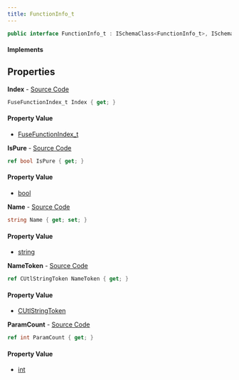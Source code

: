 ```yaml
---
title: FunctionInfo_t
---
```


```csharp
public interface FunctionInfo_t : ISchemaClass<FunctionInfo_t>, ISchemaField, ISchemaClass, INativeHandle
```

#### Implements

## Properties

**Index** - [Source Code](https://github.com/swiftly-solution/swiftlys2/blob/main/managed/src/SwiftlyS2.Generated/Schemas/Interfaces/FunctionInfo_t.cs#L22)

```csharp
FuseFunctionIndex_t Index { get; }
```

#### Property Value

- [FuseFunctionIndex_t](/docs/api/shared/schemadefinitions/fusefunctionindex_t)

**IsPure** - [Source Code](https://github.com/swiftly-solution/swiftlys2/blob/main/managed/src/SwiftlyS2.Generated/Schemas/Interfaces/FunctionInfo_t.cs#L24)

```csharp
ref bool IsPure { get; }
```

#### Property Value

- [bool](https://learn.microsoft.com/dotnet/api/system.boolean)

**Name** - [Source Code](https://github.com/swiftly-solution/swiftlys2/blob/main/managed/src/SwiftlyS2.Generated/Schemas/Interfaces/FunctionInfo_t.cs#L16)

```csharp
string Name { get; set; }
```

#### Property Value

- [string](https://learn.microsoft.com/dotnet/api/system.string)

**NameToken** - [Source Code](https://github.com/swiftly-solution/swiftlys2/blob/main/managed/src/SwiftlyS2.Generated/Schemas/Interfaces/FunctionInfo_t.cs#L18)

```csharp
ref CUtlStringToken NameToken { get; }
```

#### Property Value

- [CUtlStringToken](/docs/api/shared/natives/cutlstringtoken)

**ParamCount** - [Source Code](https://github.com/swiftly-solution/swiftlys2/blob/main/managed/src/SwiftlyS2.Generated/Schemas/Interfaces/FunctionInfo_t.cs#L20)

```csharp
ref int ParamCount { get; }
```

#### Property Value

- [int](https://learn.microsoft.com/dotnet/api/system.int32)

